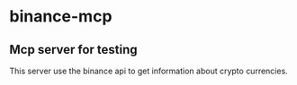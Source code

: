 # binance-mcp
## Mcp server for testing
This server use the binance api to get information about crypto currencies.